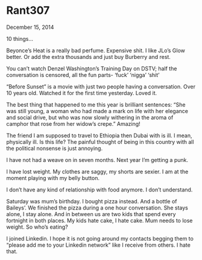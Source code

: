 # Rant307


December 15, 2014

10 things...

Beyonce’s Heat is a really bad perfume. Expensive shit. I like JLo’s Glow better. Or add the extra thousands and just buy Burberry and rest.

You can’t watch Denzel Washington’s Training Day on DSTV; half the conversation is censored, all the fun parts- ‘fuck’ ‘nigga’ ‘shit’

“Before Sunset” is a movie with just two people having a conversation. Over 10 years old. Watched it for the first time yesterday. Loved it.

The best thing that happened to me this year is brilliant sentences: “She was still young, a woman who had made a mark on life with her elegance and social drive, but who was now slowly withering in the aroma of camphor that rose from her widow’s crepe.” Amazing!

The friend I am supposed to travel to Ethiopia then Dubai with is ill. I mean, physically ill. Is this life? The painful thought of being in this country with all the political nonsense is just annoying.

I have not had a weave on in seven months. Next year I’m getting a punk.

I have lost weight. My clothes are saggy, my shorts are sexier. I am at the moment playing with my belly button.

I don’t have any kind of relationship with food anymore. I don’t understand.

Saturday was mum’s birthday. I bought pizza instead. And a bottle of Baileys’. We finished the pizza during a one hour conversation. She stays alone, I stay alone. And in between us are two kids that spend every fortnight in both places. My kids hate cake, I hate cake. Mum needs to lose weight. So who’s eating?

I joined Linkedin. I hope it is not going around my contacts begging them to “please add me to your Linkedin network” like I receive from others. I hate that.